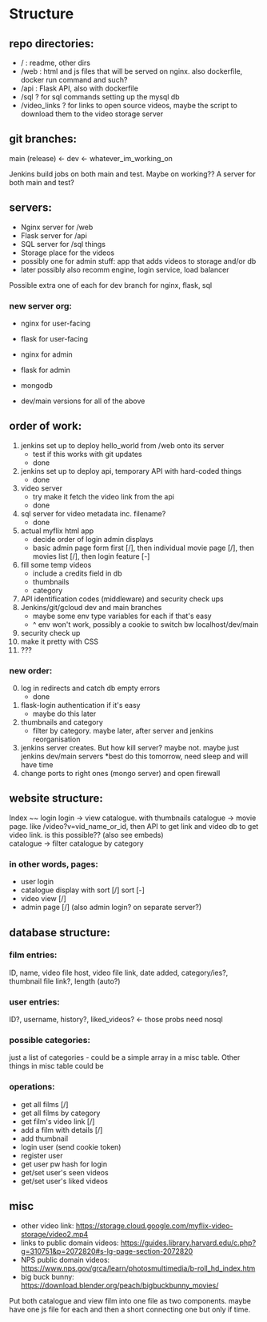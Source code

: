 # Structure

## repo directories:
* / : readme, other dirs
* /web : html and js files that will be served on nginx. also dockerfile, docker run command and such?
* /api : Flask API, also with dockerfile
* /sql ? for sql commands setting up the mysql db
* /video_links ? for links to open source videos, maybe the script to download them to the video storage server


## git branches:
main (release) <- dev <- whatever_im_working_on

Jenkins build jobs on both main and test. Maybe on working??
A server for both main and test?

## servers:
* Nginx server for /web
* Flask server for /api
* SQL server for /sql things
* Storage place for the videos
* possibly one for admin stuff: app that adds videos to storage and/or db
* later possibly also recomm engine, login service, load balancer

Possible extra one of each for dev branch for nginx, flask, sql

### new server org:
* nginx for user-facing
* flask for user-facing
* nginx for admin 
* flask for admin
* mongodb

* dev/main versions for all of the above

## order of work:

1. jenkins set up to deploy hello_world from /web onto its server
    * test if this works with git updates
    * done
2. jenkins set up to deploy api, temporary API with hard-coded things
    * done
3. video server
    * try make it fetch the video link from the api
    * done
4. sql server for video metadata inc. filename?
    * done
5. actual myflix html app
    * decide order of login admin displays
    * basic admin page form first [/], then individual movie page [/], then movies list [/], then login feature [-]
6. fill some temp videos
    * include a credits field in db
    * thumbnails
    * category
7. API identification codes (middleware) and security check ups
8. Jenkins/git/gcloud dev and main branches 
    * maybe some env type variables for each if that's easy
    * ^ env won't work, possibly a cookie to switch bw localhost/dev/main
9. security check up
10. make it pretty with CSS
11. ???


### new order:
0. log in redirects and catch db empty errors
    * done
1. flask-login authentication if it's easy
    * maybe do this later
2. thumbnails and category
    * filter by category. maybe later, after server and jenkins reorganisation
3. jenkins server creates. But how kill server? maybe not. maybe just jenkins dev/main servers
    *best do this tomorrow, need sleep and will have time
4. change ports to right ones (mongo server) and open firewall

## website structure:

Index ~~ login 
login -> view catalogue. with thumbnails
catalogue -> movie page. like /video?v=vid_name_or_id, then API to get link and video db to get video link. is this possible?? (also see embeds)   
catalogue -> filter catalogue by category

### in other words, pages:
* user login
* catalogue display with sort [/] sort [-]
* video view [/]
* admin page [/] (also admin login? on separate server?)

## database structure:
### film entries:
ID, name, video file host, video file link, date added, category/ies?, thumbnail file link?, length (auto?)

### user entries:
ID?, username, history?, liked_videos? <- those probs need nosql

### possible categories:
just a list of categories - could be a simple array in a misc table.
Other things in misc table could be 

### operations:
* get all films [/]
* get all films by category
* get film's video link [/]
* add a film with details [/]
* add thumbnail
* login user (send cookie token)
* register user
* get user pw hash for login
* get/set user's seen videos
* get/set user's liked videos


## misc
* other  video link: https://storage.cloud.google.com/myflix-video-storage/video2.mp4
* links to public domain videos: https://guides.library.harvard.edu/c.php?g=310751&p=2072820#s-lg-page-section-2072820
* NPS public domain videos: https://www.nps.gov/grca/learn/photosmultimedia/b-roll_hd_index.htm
* big buck bunny: https://download.blender.org/peach/bigbuckbunny_movies/


Put both catalogue and view film into one file as two components. maybe have one js file for each and then a short connecting one but only if time.